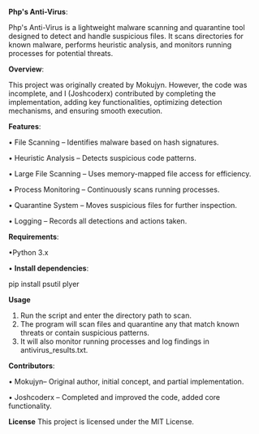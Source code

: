 **Php's Anti-Virus**:

Php's Anti-Virus is a lightweight malware scanning and quarantine tool designed to detect and handle suspicious files. It scans directories for known malware, performs heuristic analysis, and monitors running processes for potential threats.

**Overview**:

This project was originally created by Mokujyn. However, the code was incomplete, and I (Joshcoderx) contributed by completing the implementation, adding key functionalities, optimizing detection mechanisms, and ensuring smooth execution.

**Features**:

•	File Scanning – Identifies malware based on hash signatures.

•	Heuristic Analysis – Detects suspicious code patterns.

•	Large File Scanning – Uses memory-mapped file access for efficiency.

•	Process Monitoring – Continuously scans running processes.

•	Quarantine System – Moves suspicious files for further inspection.

•	Logging – Records all detections and actions taken.

**Requirements**:

•Python 3.x

•	**Install dependencies**:

pip install psutil plyer

**Usage**
1.	Run the script and enter the directory path to scan.
2.	The program will scan files and quarantine any that match known threats or contain suspicious patterns.
3.	It will also monitor running processes and log findings in antivirus_results.txt.
   
**Contributors**:

•	Mokujyn– Original author, initial concept, and partial implementation.

•	Joshcoderx – Completed and improved the code, added core functionality.

**License**
This project is licensed under the MIT License.




